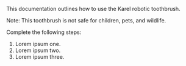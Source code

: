 This documentation outlines how to use the Karel robotic toothbrush.

Note: This toothbrush is not safe for children, pets, and wildlife.

Complete the following steps:

1. Lorem ipsum one.
2. Lorem ipsum two.
3. Lorem ipsum three.
